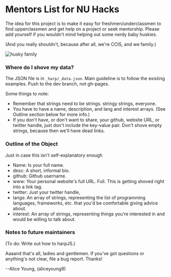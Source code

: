 # Mentors List for NU Hacks

The idea for this project is to make it easy for freshmen/underclassmen to
find upperclassmen and get help on a project or seek mentorship. Please add 
yourself if you wouldn't mind helping out some nerdy baby huskies.

(And you really shouldn't, because after all, we're CCIS, and we family.)

![husky family](http://i.imgur.com/K9JnwQb.jpg)

### Where do I shove my data?

The JSON file is in `_harp/_data.json`. Main guideline is to follow the existing examples. Push to the dev branch, not gh-pages.

Some things to note:
* Remember that strings need to be strings. stringy strings, everyone.
* You have to have a name, description, and lang and interest arrays. (See Outline section below for more info.)
* If you don't have, or don't want to share, your github, website URL, or twitter handle, just don't include the key-value pair. Don't shove empty strings, because then we'll have dead links.

### Outline of the Object

Just in case this isn't self-explanatory enough
 * Name: Is your full name.
 * desc: A short, informal bio.
 * github: Github username.
 * www: Your personal website's full URL. Full. This is getting shoved right into a link tag.
 * twitter: Just your twitter handle,
 * langs: An array of strings, representing the list of programming languages, frameworks, etc. that you'd be comfortable giving advice about.
 * interest: An array of strings, representing things you're interested in and would be willing to talk about.

### Notes to future maintainers

(To do: Write out how to harpJS.)

Aaaand that's all, ladies and gentlemen. If you've got questions or anything's not clear, file a bug report. Thanks!

--Alice Young, (aliceyoung9)
